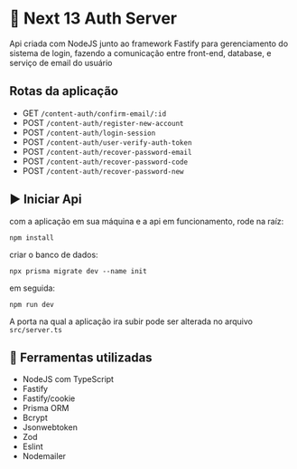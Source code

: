 # 🔐 Next 13 Auth Server

Api criada com NodeJS junto ao framework Fastify para gerenciamento do sistema de login, fazendo a comunicação entre front-end, database, e serviço de email do usuário

## Rotas da aplicação
 
- GET ```/content-auth/confirm-email/:id``` 
- POST ```/content-auth/register-new-account```
- POST ```/content-auth/login-session``` 
- POST ```/content-auth/user-verify-auth-token``` 
- POST ```/content-auth/recover-password-email``` 
- POST ```/content-auth/recover-password-code``` 
- POST ```/content-auth/recover-password-new``` 


## ▶️ Iniciar Api

com a aplicação em sua máquina e a api em funcionamento, rode na raíz:

```
npm install
```

criar o banco de dados:

```
npx prisma migrate dev --name init
```

em seguida:

```
npm run dev
```

A porta na qual a aplicação ira subir pode ser alterada no arquivo ```src/server.ts```

## 🔱 Ferramentas utilizadas

- NodeJS com TypeScript
- Fastify
- Fastify/cookie
- Prisma ORM
- Bcrypt
- Jsonwebtoken
- Zod
- Eslint
- Nodemailer
